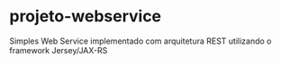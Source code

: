 projeto-webservice
==================

Simples Web Service implementado com arquitetura REST utilizando o framework Jersey/JAX-RS
